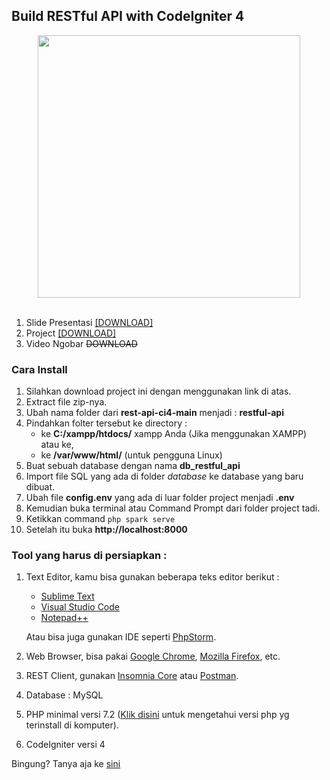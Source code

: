 ## Build RESTful API with CodeIgniter 4

<div style="width: 100%;text-align: center;">
    <img src='https://scontent-nrt1-1.cdninstagram.com/v/t51.2885-15/e35/127399826_437749454053166_7503781791875061262_n.jpg?_nc_ht=scontent-nrt1-1.cdninstagram.com&_nc_cat=102&_nc_ohc=CSKQuqDYDSAAX-uF9Pi&tp=1&oh=f04a94c9741e706cb9215428e17d9ba3&oe=5FFA40D9' width="420px" align="center">
</div>
<br>

1. Slide Presentasi <a href='https://docs.google.com/presentation/d/1YZBexN6ZAEAQ1b-ta1zot5pM7I3VJXDP6vK-kH-lvac/edit?usp=sharing'>[DOWNLOAD]</a>
2. Project <a href='https://github.com/ahanafi/rest-api-ci4/archive/main.zip'>[DOWNLOAD]</a>
3. Video Ngobar ~~DOWNLOAD~~

### Cara Install

1. Silahkan download project ini dengan menggunakan link di atas.
2. Extract file zip-nya.
3. Ubah nama folder dari **rest-api-ci4-main** menjadi : **restful-api**
4. Pindahkan folter tersebut ke directory :
   - ke **C:/xampp/htdocs/** xampp Anda (Jika menggunakan XAMPP) atau ke,
   - ke **/var/www/html/** (untuk pengguna Linux)
5. Buat sebuah database dengan nama **db_restful_api**
6. Import file SQL yang ada di folder *database* ke database yang baru dibuat.
7. Ubah file **config.env** yang ada di luar folder project menjadi **.env**
8. Kemudian buka terminal atau Command Prompt dari folder project tadi.
9. Ketikkan command ```php spark serve```
10. Setelah itu buka **http://localhost:8000**


### Tool yang harus di persiapkan :
1. Text Editor, kamu bisa gunakan beberapa teks editor berikut :
   - [Sublime Text](https://www.sublimetext.com/3)
   - [Visual Studio Code](https://code.visualstudio.com/)
   - [Notepad++](https://notepad-plus-plus.org/downloads/)
   
   Atau bisa juga gunakan IDE seperti [PhpStorm](https://www.jetbrains.com/phpstorm/).
2. Web Browser, bisa pakai [Google Chrome](https://www.google.com/intl/id/chrome/), [Mozilla Firefox](https://www.mozilla.org/id/firefox/browsers/), etc.
3. REST Client, gunakan [Insomnia Core](https://updates.insomnia.rest/downloads/windows/latest) atau [Postman](https://www.postman.com/downloads/).
4. Database : MySQL
5. PHP minimal versi 7.2 ([Klik disini](https://tekno-g.blogspot.com/2018/07/cara-cek-versi-xampp-dan-php-di-windows.html) untuk mengetahui versi php yg terinstall di komputer).
6. CodeIgniter versi 4

Bingung? Tanya aja ke [sini](http://wa.me/6287784559535)

